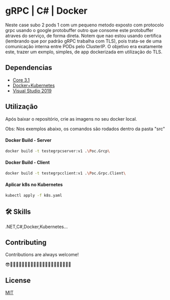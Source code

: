 # gRPC | C# | Docker

Neste case subo 2 pods 1 com um pequeno metodo exposto com protocolo grpc usando o google protobuffer
outro que consome este protobuffer atraves do serviço, de forma direta. 
Notem que nao estou usando certifica (lembrando que por padrão gRPC trabalha com TLS), pois trata-se 
de uma comunicação interna entre PODs pelo ClusterIP. O objetivo era exatamente este, trazer um exmplo, simples,
de app dockerizada em utilização do TLS.

## Dependencias
 - [Core 3.1](https://dotnet.microsoft.com/download/dotnet/3.1)
 - [Docker+Kubernetes](https://www.docker.com/products/docker-desktop)
 - [Visual Studio 2019](https://visualstudio.microsoft.com/pt-br/vs/)

## Utilização

Após baixar o repositório, crie as imagens no seu docker local.

Obs: Nos exemplos abaixo, os comandos são rodados dentro da pasta "src"

#### Docker Build - Server
```bash
docker build -t testegrpcserver:v1 .\Poc.Grcp\
```
#### Docker Build - Client
```bash
docker build -t testegrpcclient:v1 .\Poc.Grpc.Client\
```
#### Aplicar k8s no Kubernetes

```bash
kubectl apply -f k8s.yaml
```

## 🛠 Skills
.NET,C#,Docker,Kubernetes...

## Contributing

Contributions are always welcome!

😎🐧🐧🐧🐧🐧🐧🐧🐧🐧🐧🐧🐧🐧🐧🐧🐧🐧🐧🐧🐧🐧

## License

[MIT](https://choosealicense.com/licenses/mit/)
